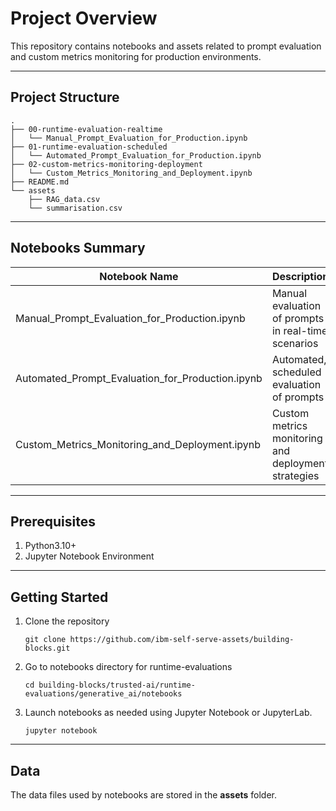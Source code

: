 # Project Overview

This repository contains notebooks and assets related to prompt evaluation and custom metrics monitoring for production environments.

---

## Project Structure
```
.
├── 00-runtime-evaluation-realtime
│   └── Manual_Prompt_Evaluation_for_Production.ipynb
├── 01-runtime-evaluation-scheduled
│   └── Automated_Prompt_Evaluation_for_Production.ipynb
├── 02-custom-metrics-monitoring-deployment
│   └── Custom_Metrics_Monitoring_and_Deployment.ipynb
├── README.md
└── assets
    ├── RAG_data.csv
    └── summarisation.csv
```
---

## Notebooks Summary

| Notebook Name                                    | Description                                         |
|-------------------------------------------------|-----------------------------------------------------|
| Manual_Prompt_Evaluation_for_Production.ipynb    | Manual evaluation of prompts in real-time scenarios |
| Automated_Prompt_Evaluation_for_Production.ipynb | Automated, scheduled evaluation of prompts          |
| Custom_Metrics_Monitoring_and_Deployment.ipynb   | Custom metrics monitoring and deployment strategies |

---
## Prerequisites

1. Python3.10+
2. Jupyter Notebook Environment

---
## Getting Started

1. Clone the repository
   ```
   git clone https://github.com/ibm-self-serve-assets/building-blocks.git
   ```
2. Go to notebooks directory for runtime-evaluations
   ```
   cd building-blocks/trusted-ai/runtime-evaluations/generative_ai/notebooks
   ```
3. Launch notebooks as needed using Jupyter Notebook or JupyterLab.
   ```
   jupyter notebook
   ```  
---

## Data

The data files used by notebooks are stored in the **assets** folder.


